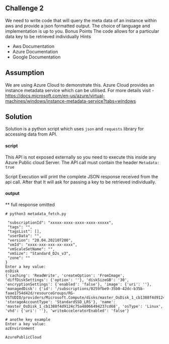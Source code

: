 ## Challenge 2
We need to write code that will query the meta data of an instance within aws and provide a json formatted output. The choice of language and implementation is up to you.
Bonus Points
The code allows for a particular data key to be retrieved individually
Hints
- Aws Documentation
- Azure Documentation
- Google Documentation

## Assumption 
We are using Azure Cloud to demonstrate this. Azure Cloud provides an instance metadata service which can be utilised. For more details visit -
https://docs.microsoft.com/en-us/azure/virtual-machines/windows/instance-metadata-service?tabs=windows


## Solution

Solution is a python script which uses `json` and `requests` library for accessing data from API.


#### script

This API is not exposed externally so you need to execute this inside any Azure Public cloud Server. The API call must contain the header `Metadata: true` 

Script Execution will print the complete JSON response received from the api call. After that It will ask for passing a key to be retrieved individually. 


#### output


** full response omitted
```
# python3 metadata_fetch.py

 "subscriptionId": "xxxxx-xxxx-xxxx-xxxx-xxxxx",
 "tags": "",
 "tagsList": [],
 "userData": "",
 "version": "20.04.202107200",
 "vmId": "xxxx-xxx-xxx-xx-xxxx",
 "vmScaleSetName": "",
 "vmSize": "Standard_D2s_v3",
 "zone": ""
}
Enter a key value: 
osDisk
{'caching': 'ReadWrite', 'createOption': 'FromImage', 'diffDiskSettings': {'option': ''}, 'diskSizeGB': '30', 'encryptionSettings': {'enabled': 'false'}, 'image': {'uri': ''}, 'managedDisk': {'id': '/subscriptions/0259fbe9-35b0-42dc-b35b-faae1754d42d/resourceGroups/RG-VSTUDIO/providers/Microsoft.Compute/disks/master_OsDisk_1_cb1388f4d9124c75a48066494237cd68', 'storageAccountType': 'StandardSSD_LRS'}, 'name': 'master_OsDisk_1_cb1388f4d9124c75a48066494237cd68', 'osType': 'Linux', 'vhd': {'uri': ''}, 'writeAcceleratorEnabled': 'false'}

# anothe key example
Enter a key value: 
azEnvironment

AzurePublicCloud

```
